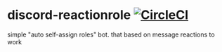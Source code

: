 # discord-reactionrole [![CircleCI](https://circleci.com/gh/Allvaa/discord-reactionrole.svg?style=svg)](https://circleci.com/gh/Allvaa/discord-reactionrole)
simple "auto self-assign roles" bot. that based on message reactions to work
